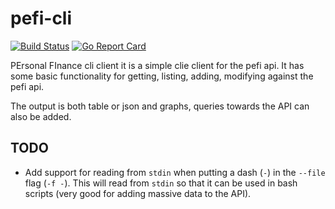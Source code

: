 # pefi-cli

[![Build Status](https://travis-ci.org/SimonSchneider/pefi-cli.svg?branch=master)](https://travis-ci.org/SimonSchneider/pefi-cli) [![Go Report Card](https://goreportcard.com/badge/github.com/simonschneider/dyntab)](https://goreportcard.com/report/github.com/simonschneider/dyntab)

PErsonal FInance cli client it is a simple clie client for the pefi api. It has some basic functionality for getting, listing, adding, modifying against the pefi api.

The output is both table or json and graphs, queries towards the API can also be added.

## TODO

* Add support for reading from `stdin` when putting a dash (`-`) in the `--file` flag (`-f -`). This will read from `stdin` so that it can be used in bash scripts (very good for adding massive data to the API).
